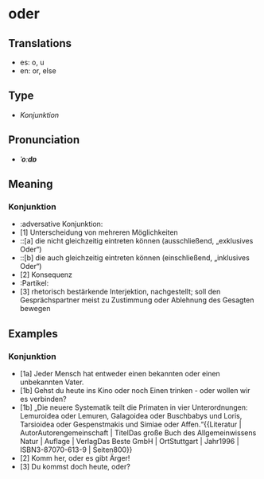# oder
## Translations
- es: o, u
- en: or, else
## Type
- _Konjunktion_
## Pronunciation
- **_ˈoːdɐ_**
## Meaning
### Konjunktion
- :adversative Konjunktion:
- [1] Unterscheidung von mehreren Möglichkeiten
- ::[a] die nicht gleichzeitig eintreten können (ausschließend, „exklusives Oder“)
- ::[b] die auch gleichzeitig eintreten können (einschließend, „inklusives Oder“)
- [2] Konsequenz
- :Partikel:
- [3] rhetorisch bestärkende Interjektion, nachgestellt; soll den Gesprächspartner meist zu Zustimmung oder Ablehnung des Gesagten bewegen
## Examples
### Konjunktion
- [1a] Jeder Mensch hat entweder einen bekannten oder einen unbekannten Vater.
- [1b] Gehst du heute ins Kino oder noch Einen trinken - oder wollen wir es verbinden?
- [1b] „Die neuere Systematik teilt die Primaten in vier Unterordnungen: Lemuroidea oder Lemuren, Galagoidea oder Buschbabys und Loris, Tarsioidea oder Gespenstmakis und Simiae oder Affen.“<ref>{{Literatur | AutorAutorengemeinschaft | TitelDas große Buch des Allgemeinwissens Natur | Auflage | VerlagDas Beste GmbH | OrtStuttgart | Jahr1996 | ISBN3-87070-613-9 | Seiten800}}</ref>
- [2] Komm her, oder es gibt Ärger!
- [3] Du kommst doch heute, oder?
